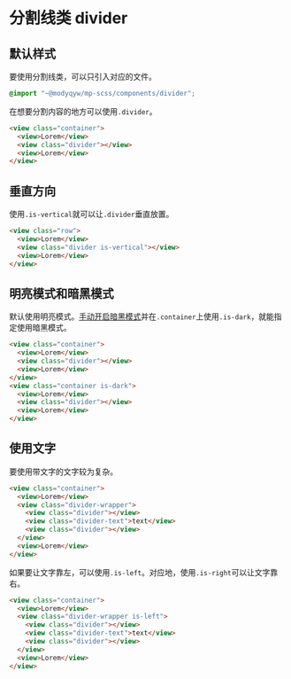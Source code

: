 # 分割线类 divider

## 默认样式

要使用分割线类，可以只引入对应的文件。

```scss
@import "~@modyqyw/mp-scss/components/divider";
```

在想要分割内容的地方可以使用`.divider`。

```html
<view class="container">
  <view>Lorem</view>
  <view class="divider"></view>
  <view>Lorem</view>
</view>
```

## 垂直方向

使用`.is-vertical`就可以让`.divider`垂直放置。

```html
<view class="row">
  <view>Lorem</view>
  <view class="divider is-vertical"></view>
  <view>Lorem</view>
</view>
```

## 明亮模式和暗黑模式

默认使用明亮模式。[手动开启暗黑模式](../advance/README.md#明亮模式和暗黑模式)并在`.container`上使用`.is-dark`，就能指定使用暗黑模式。

```html
<view class="container">
  <view>Lorem</view>
  <view class="divider"></view>
  <view>Lorem</view>
</view>
<view class="container is-dark">
  <view>Lorem</view>
  <view class="divider"></view>
  <view>Lorem</view>
</view>
```

## 使用文字

要使用带文字的文字较为复杂。

```html
<view class="container">
  <view>Lorem</view>
  <view class="divider-wrapper">
    <view class="divider"></view>
    <view class="divider-text">text</view>
    <view class="divider"></view>
  </view>
  <view>Lorem</view>
</view>
```

如果要让文字靠左，可以使用`.is-left`。对应地，使用`.is-right`可以让文字靠右。

```html
<view class="container">
  <view>Lorem</view>
  <view class="divider-wrapper is-left">
    <view class="divider"></view>
    <view class="divider-text">text</view>
    <view class="divider"></view>
  </view>
  <view>Lorem</view>
</view>
```
